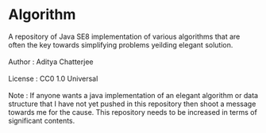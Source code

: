 # Algorithm<br>
A repository of Java SE8 implementation of various algorithms that are often the key towards simplifying problems yeilding elegant solution.<br><br>
Author : Aditya Chatterjee<br><br>
License : CC0 1.0 Universal<br><br>
Note : If anyone wants a java implementation of an elegant algorithm or data structure that I have not yet pushed in this repository then shoot a message towards me for the cause. This repository needs to be increased in terms of significant contents.<br>

